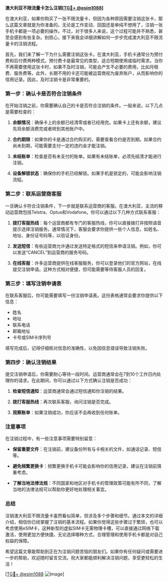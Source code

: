 **澳大利亚不限流量卡怎么注销[[TG💪+ @esim1088](https://t.me/s/esim1088)]**

在澳大利亚，如果你购买了一张不限流量卡，但因为各种原因需要注销这张卡，那么这篇文章就是为你准备的。无论是工作变动、回国还是单纯不想用了，注销一张手机卡都是一项必要的操作。不过，对于很多人来说，这个过程可能并不熟悉，甚至会感到有些复杂。别担心，接下来我会详细讲解如何一步步完成澳大利亚不限流量卡的注销流程。

首先，我们来了解一下为什么需要注销这张卡。在澳大利亚，手机卡通常分为预付费和后付费两种模式。预付费卡是最常见的类型，适合短期使用或临时需求。当你不再需要使用这张卡时，如果不及时注销，可能会产生不必要的费用，比如月租费、服务费等。此外，长期不用的卡还可能被运营商视为废弃账户，从而影响你的信用记录。因此，及时注销卡是非常重要的。

### 第一步：确认卡是否符合注销条件

在开始注销之前，你需要确认自己的卡是否符合注销的条件。一般来说，以下几点是需要检查的：

1. **余额情况**：确保卡上的余额已经清零或者已经用完。如果卡上还有余额，建议先将余额消费完或者转到其他账户中。
   
2. **合约期限**：如果你的卡是通过合约购买的，需要查看合约是否到期。如果合约尚未到期，可能需要支付一定的违约金才能注销。

3. **未结账单**：检查是否有未支付的账单。如果有未结账单，必须先结清才能进行注销。

4. **设备解锁状态**：确保你的手机已经解锁。如果手机是锁定的，可能会影响注销流程。

### 第二步：联系运营商客服

一旦确认卡符合注销条件，下一步就是联系运营商的客服。在澳大利亚，主流的移动运营商包括Telstra、Optus和Vodafone。你可以通过以下几种方式联系客服：

1. **拨打客服热线**：每个运营商都有专门的客服热线，你可以直接拨打并按照语音提示选择注销服务。通常情况下，客服会要求你提供一些个人信息，如姓名、地址、身份证号码等，以验证身份。

2. **发送短信**：有些运营商允许通过发送特定格式的短信来申请注销。例如，你可以发送“CANCEL”到运营商的服务号码。

3. **在线客服**：许多运营商提供在线客服服务，你可以登录他们的官方网站，在线提交注销申请。这种方式相对便捷，但可能需要等待客服人员的回复。

### 第三步：填写注销申请表

在联系客服后，你可能需要填写一份注销申请表。这份表格通常会要求你提供以下信息：

- 姓名
- 地址
- 联系电话
- 邮箱地址
- 卡号或SIM卡序列号

填写完成后，记得仔细核对信息的准确性，以免因信息错误导致注销失败。

### 第四步：确认注销结果

提交注销申请后，你需要耐心等待一段时间。运营商通常会在7到10个工作日内处理你的请求。在此期间，你可以通过以下方式确认注销是否成功：

1. **检查短信通知**：运营商通常会通过短信通知你注销的结果。

2. **拨打客服热线**：再次联系客服，询问注销是否完成。

3. **观察账单**：如果注销成功，你应该不会再收到任何账单。

### 注意事项

在注销过程中，有一些注意事项需要特别留意：

- **保留重要文件**：在注销前，建议备份所有与卡相关的文件，如通话记录、短信等。
  
- **避免频繁更换卡**：频繁更换手机卡可能会影响你的信用记录，建议在注销前慎重考虑。

- **了解当地法律法规**：不同国家和地区对手机卡的管理政策可能有所不同，了解当地的法律法规可以帮助你更好地处理相关事宜。

### 总结

注销澳大利亚不限流量卡虽然看似简单，但涉及多个步骤和细节。通过本文的详细介绍，相信你已经掌握了注销的基本流程。如果你觉得这些步骤过于繁琐，也可以考虑使用eSIM卡，这种新型的虚拟SIM卡无需物理卡槽，可以直接通过网络下载激活，使用更加方便快捷。无论选择哪种方式，合理管理和使用手机卡都是对自己权益的保障。

希望这篇文章能帮助到正在为注销问题苦恼的朋友们。如果你有任何疑问或需要进一步的帮助，欢迎随时留言交流。祝大家都能顺利解决注销问题，享受更轻松的生活！

[[TG💪+ @esim1088](https://t.me/s/esim1088) ![Image](https://i.postimg.cc/4NQfJmqS/Snipaste-2025-05-13-00-14-12.png)]